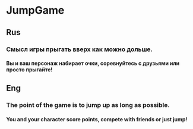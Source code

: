 # JumpGame

## Rus
### Смысл игры прыгать вверх как можно дольше.
#### Вы и ваш персонаж набирает очки, соревнуйтесь с друзьями или просто прыгайте!

## Eng
### The point of the game is to jump up as long as possible.
#### You and your character score points, compete with friends or just jump!

